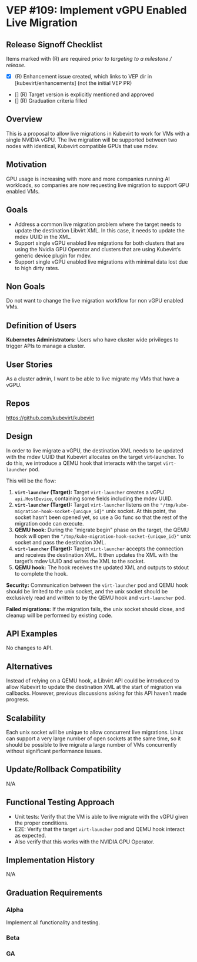 # VEP #109: Implement vGPU Enabled Live Migration

## Release Signoff Checklist

Items marked with (R) are required *prior to targeting to a milestone / release*.

- [X] (R) Enhancement issue created, which links to VEP dir in [kubevirt/enhancements] (not the initial VEP PR)
- [] (R) Target version is explicitly mentioned and approved
- [] (R) Graduation criteria filled

## Overview

This is a proposal to allow live migrations in Kubevirt to work for VMs with a single NVIDIA vGPU. The live migration will be supported between two nodes with identical, Kubevirt compatible GPUs that use mdev.

## Motivation

GPU usage is increasing with more and more companies running AI workloads, so companies are now requesting live migration to support GPU enabled VMs.

## Goals

* Address a common live migration problem where the target needs to update the destination Libvirt XML. In this case, it needs to update the mdev UUID in the XML.
* Support single vGPU enabled live migrations for both clusters that are using the Nvidia GPU Operator and clusters that are using Kubevirt’s generic device plugin for mdev.
* Support single vGPU enabled live migrations with minimal data lost due to high dirty rates.

## Non Goals

Do not want to change the live migration workflow for non vGPU enabled VMs.

## Definition of Users

**Kubernetes Administrators:** Users who have cluster wide privileges to trigger APIs to manage a cluster.

## User Stories

As a cluster admin, I want to be able to live migrate my VMs that have a vGPU.

## Repos

https://github.com/kubevirt/kubevirt

## Design

In order to live migrate a vGPU, the destination XML needs to be updated with the mdev UUID that Kubevirt allocates on the target virt-launcher. To do this, we introduce a QEMU hook that interacts with the target `virt-launcher` pod.

This will be the flow:

1.  **`virt-launcher` (Target):** Target `virt-launcher` creates a vGPU `api.HostDevice`, containing some fields including the mdev UUID.
2.  **`virt-launcher` (Target):** Target `virt-launcher` listens on the `"/tmp/kube-migration-hook-socket-{unique_id}"` unix socket. At this point, the socket hasn’t been opened yet, so use a Go func so that the rest of the migration code can execute.
3.  **QEMU hook:** During the "migrate begin" phase on the target, the QEMU hook will open the `"/tmp/kube-migration-hook-socket-{unique_id}"` unix socket and pass the destination XML.
4.  **`virt-launcher` (Target):** Target `virt-launcher` accepts the connection and receives the destination XML. It then updates the XML with the target’s mdev UUID and writes the XML to the socket.
5.  **QEMU hook:** The hook receives the updated XML and outputs to stdout to complete the hook.

**Security:** Communication between the `virt-launcher` pod and QEMU hook should be limited to the unix socket, and the unix socket should be exclusively read and written to by the QEMU hook and `virt-launcher` pod.

**Failed migrations:** If the migration fails, the unix socket should close, and cleanup will be performed by existing code.

## API Examples

No changes to API.

## Alternatives

Instead of relying on a QEMU hook, a Libvirt API could be introduced to allow Kubevirt to update the destination XML at the start of migration via callbacks. However, previous discussions asking for this API haven’t made progress.

## Scalability

Each unix socket will be unique to allow concurrent live migrations. Linux can support a very large number of open sockets at the same time, so it should be possible to live migrate a large number of VMs concurrently without significant performance issues.

## Update/Rollback Compatibility

N/A

## Functional Testing Approach

* Unit tests: Verify that the VM is able to live migrate with the vGPU given the proper conditions.
* E2E: Verify that the target `virt-launcher` pod and QEMU hook interact as expected.
* Also verify that this works with the NVIDIA GPU Operator.

## Implementation History

N/A

## Graduation Requirements

### Alpha

Implement all functionality and testing.

### Beta

### GA
